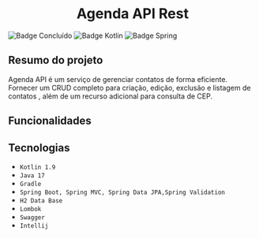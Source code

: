 <h1 align="center">Agenda API Rest</h1>

![Badge Concluído](https://img.shields.io/static/v1?label=Status&message=Desenvolvendo&color=red&style=for-the-badge)
![Badge Kotlin](https://img.shields.io/static/v1?label=Kotlin&message=1.9.25&color=purple&style=for-the-badge&logo=Kotlin)
![Badge Spring](https://img.shields.io/static/v1?label=SpringBoot&message=v3.4.3&color=brightgreen&style=for-the-badge&logo=SpringBoot)


## Resumo do projeto

Agenda API é um serviço de gerenciar contatos de forma eficiente. Fornecer um CRUD completo para criação, edição, exclusão e listagem de contatos , além de um recurso adicional para consulta de CEP.

## Funcionalidades
<!--
- `Autenticação`</br>
  Todos os recursos, exceto  **POST /auth/signup** e **GET /videos/free**, requerem clientes autenticados,
  o qual deve ser feita em todas as requisições via [basic auth](https://datatracker.ietf.org/doc/html/rfc7617),
  enviando o header _**Authorization: Basic username:password**_</br>

  - `Sign Up`: Cadastro de usuário através de um **POST /auth/signup** com os dados do usuário no corpo da requisição.
    Segue abaixo um exemplo do **corpo da requisição**.</br></br>

  ```json
    {
      "name" : "Lorem Ipsum",
      "email" : "lorem@email.com",
      "password" : "123456"
    }
  ```

- `Vídeos`
  - `Cadastrar`: Cadastro de vídeo através de um **POST /videos** com as informações de *title*, *description* e *url* do
    vídeo no corpo da requisição. Segue abaixo um exemplo do **corpo da requisição**.</br></br>

  ```json
    {
      "title": "vídeo xpto",
      "description": "descrição do vídeo xpto",
      "url": "http://www.xpto.com/duwehdiwehdhweuhd9487jh82"  
    }
  ```

  - `Buscar`: Busca paginada de vídeos através de um **GET /videos**. Opcional buscar por título com parâmetro *search* (e.g. **/videos?search=xpto**).
  Segue abaixo um exemplo do **corpo da resposta**.</br></br>
  
  ```json
    {
      "content": [
        {
            "id": 100,
            "title": "vídeo xpto",
            "description": "descrição do vídeo xpto",
            "url": "http://www.xpto.com/duwehdiwehdhweuhd9487jh82"
        }
      ],
      "pageable": {
        "sort": {
          "empty": false,
          "unsorted": false,
          "sorted": true
        },
        "offset": 0,
        "pageNumber": 0,
        "pageSize": 10,
        "paged": true,
        "unpaged": false
      },
      "last": true,
      "totalPages": 1,
      "totalElements": 1,
      "size": 10,
      "number": 0,
      "sort": {
        "empty": false,
        "unsorted": false,
        "sorted": true
      },
      "first": true,
      "numberOfElements": 1,
      "empty": false
    }
  ```

  - `Buscar por id`: Busca vídeo por id através de um **GET /videos/{ID}**, onde *{ID}* é o identificador do vídeo. 
  Segue abaixo um exemplo do **corpo da resposta**.</br></br>
  
  ```json
    {
      "id": 100,
      "title": "vídeo xpto",
      "description": "descrição do vídeo xpto",
      "url": "http://www.xpto.com/duwehdiwehdhweuhd9487jh82"
    }
  ```
  
  - `Buscar amostra`: Buscar últimos 5 vídeos adicionados através de um **GET /videos/free**, essa requisição _não_ requer autenticação.
    Segue abaixo um exemplo do **corpo da resposta**.</br></br>

  ```json
    [
      {
        "id": 12,
        "title": "Vídeo Comum 12",
        "description": "Vídeo comum 12",
        "url": "http://www.funnyvideos.com/d39167ge6gd6gf",
        "categoryId": 1
      },
      {
        "id": 11,
        "title": "Vídeo Comum 11",
        "description": "Vídeo Comum 11",
        "url": "http://www.xpto.com/f546h56h56h",
        "categoryId": 1
      },
      {
        "id": 10,
        "title": "Vídeo Comum 10",
        "description": "Vídeo comum 10",
        "url": "http://www.funnyvideos.com/n7j756unbgf",
        "categoryId": 1
      },
      {
        "id": 9,
        "title": "Vídeo Comum 9",
        "description": "Vídeo comum 9",
        "url": "http://www.funnyvideos.com/b3t24f3f",
        "categoryId": 1
      },
      {
        "id": 8,
        "title": "Vídeo Comum 8",
        "description": "Vídeo comum 8",
        "url": "http://www.funnyvideos.com/tts6gf",
        "categoryId": 1
      }
   ]
  ```

  - `Atualizar`: Atualizar vídeo através de um **PUT /videos/{ID}**, onde *{ID}* é o identificador do vídeo, 
  os novos dados do vídeo devem ser enviados no corpo da requisição. Segue abaixo um exemplo do **corpo da requisição**.</br></br>

  ```json
    {
      "title": "vídeo xpto atualizado",
      "description": "descrição do vídeo xpto atualizado",
      "url": "http://www.xpto.com/duwehdiwehdhweuhd9487jh82"  
    }
  ```

  - `Deletar`: Deletar vídeo através de um **DELETE /videos/{ID}**, onde *{ID}* é o identificador do vídeo.</br></br>

- `Categorias`
  - `Cadastrar`: Cadastro de categoria através de um **POST /categories** com as informações de *title* e *color* da
    categoria no corpo da requisição. Segue abaixo um exemplo do **corpo da requisição**.</br></br>

  ```json
    {
      "title": "Comédia xpto",
      "color": "f0aff0" 
    }
  ```

  - `Buscar`: Busca paginada de categorias através de um **GET /categories**. Segue abaixo um exemplo do **corpo da resposta**.</br></br>
  
  ```json
    {
      "content": [
        {
            "id": 55,
            "title": "Comédia xpto",
            "color": "f0aff0"
        }
      ],
      "pageable": {
        "sort": {
          "empty": false,
          "unsorted": false,
          "sorted": true
        },
        "offset": 0,
        "pageNumber": 0,
        "pageSize": 10,
        "paged": true,
        "unpaged": false
      },
      "last": true,
      "totalPages": 1,
      "totalElements": 1,
      "size": 10,
      "number": 0,
      "sort": {
        "empty": false,
        "unsorted": false,
        "sorted": true
      },
      "first": true,
      "numberOfElements": 1,
      "empty": false
    }
  ```
  
  - `Buscar vídeos por categoria`: Busca de vídeos por categoria através de um **GET /categories/{ID}/videos**, 
  onde *{ID}* é o identificador da categoria. Segue abaixo um exemplo do **corpo da resposta**.</br></br>

  ```json
    {
      "content": [
        {
            "id": 100,
            "title": "vídeo xpto",
            "description": "descrição do vídeo xpto",
            "url": "http://www.xpto.com/duwehdiwehdhweuhd9487jh82",
            "categoryId" : 55
        }
      ],
      "pageable": {
        "sort": {
          "empty": false,
          "unsorted": false,
          "sorted": true
        },
        "offset": 0,
        "pageNumber": 0,
        "pageSize": 10,
        "paged": true,
        "unpaged": false
      },
      "last": true,
      "totalPages": 1,
      "totalElements": 1,
      "size": 10,
      "number": 0,
      "sort": {
        "empty": false,
        "unsorted": false,
        "sorted": true
      },
      "first": true,
      "numberOfElements": 1,
      "empty": false
    }
  ```
  
  - `Buscar por id`: Busca categoria por id através de um **GET /categories/{ID}**, onde *{ID}* é o identificador da categoria. 
  Segue abaixo um exemplo do **corpo da resposta**.</br></br>

  ```json
    {
      "id": 55,
      "title": "Comédia xpto",
      "color": "f0aff0"  
    }
  ```

  - `Atualizar`: Atualizar categoria através de um **PUT /categories/{ID}**, onde *{ID}* é o identificador da categoria, 
  os novos dados da categoria devem ser enviados no corpo da requisição. Segue abaixo um exemplo do **corpo da requisição**.</br></br>

  ```json
    {
      "title": "Comédia XPTO",
      "color": "0f0ab4" 
    }
  ```

  - `Deletar`: Deletar categoria através de um **DELETE /categories/{ID}**, onde *{ID}* é o identificador da categoria.</br></br>

- `Usuários`
  - `Alterar senha`: Alterar senha do usuário através de um **PUT /users/password**. Segue abaixo um exemplo do **corpo da requisição**.</br></br>
  
  ```json
    {
      "oldPassword": "123456",
      "newPassword": "12345678", 
      "confirmPassword": "12345678" 
    }
  ```
  
  - `Buscar` Busca paginada de usuários através de um **GET /users**. **Apenas administradores podem realizar essa busca**.</br></br>
  - `Buscar por id`: Busca usuário por id através de um **GET /users/{ID}**, onde *{ID}* é o identificador do usuário.
    **Apenas administradores podem realizar essa busca**.</br></br>
  - `Deletar`: Deletar usuário através de um **DELETE /users/{ID}**, onde *{ID}* é o identificador do usuário.
    **Apenas administradores podem excluir usuários**.</br></br>
  
-->

<!--## Criar container docker da aplicação

Execute este aquivo [docker-compose.yml](https://github.com/Edson-Mendes/aluraflix-api/blob/main/docker-compose.yml). 
Que irá subir um container postgres .

  ```
    docker-compose -f docker-compose.yml up
  ```

Após subir os containers, acesse <http://localhost:22222/swagger-ui.html>.
-->
## Tecnologias
- `Kotlin 1.9`
- `Java 17`
- `Gradle`
- `Spring Boot, Spring MVC, Spring Data JPA,Spring Validation`
- `H2 Data Base`
- `Lombok`
- `Swagger`
- `Intellij`
